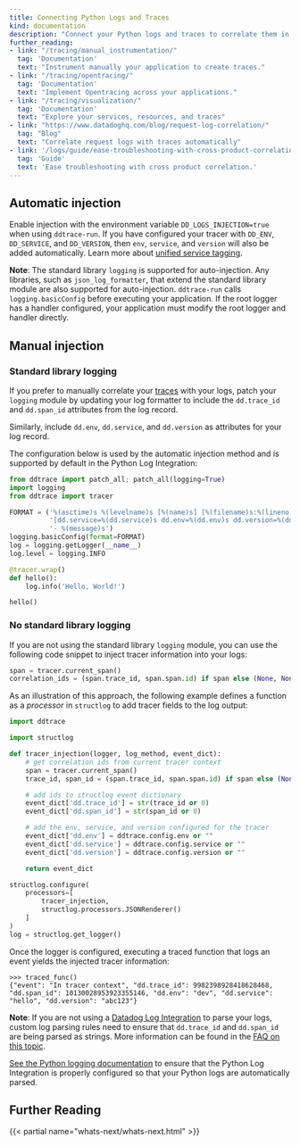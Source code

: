 ```yaml
---
title: Connecting Python Logs and Traces
kind: documentation
description: "Connect your Python logs and traces to correlate them in Datadog."
further_reading:
- link: "/tracing/manual_instrumentation/"
  tag: 'Documentation'
  text: "Instrument manually your application to create traces."
- link: "/tracing/opentracing/"
  tag: 'Documentation'
  text: "Implement Opentracing across your applications."
- link: "/tracing/visualization/"
  tag: 'Documentation'
  text: "Explore your services, resources, and traces"
- link: "https://www.datadoghq.com/blog/request-log-correlation/"
  tag: "Blog"
  text: "Correlate request logs with traces automatically"
- link: '/logs/guide/ease-troubleshooting-with-cross-product-correlation/'
  tag: 'Guide'
  text: 'Ease troubleshooting with cross product correlation.'
---
```


## Automatic injection

Enable injection with the environment variable `DD_LOGS_INJECTION=true` when using `ddtrace-run`.
If you have configured your tracer with `DD_ENV`, `DD_SERVICE`, and `DD_VERSION`, then `env`, `service`, and `version` will also be added automatically. Learn more about [unified service tagging][1].

**Note**: The standard library `logging` is supported for auto-injection. Any libraries, such as `json_log_formatter`, that extend the standard library module are also supported for auto-injection. `ddtrace-run` calls `logging.basicConfig` before executing your application. If the root logger has a handler configured, your application must modify the root logger and handler directly.

## Manual injection

### Standard library logging

If you prefer to manually correlate your [traces][2] with your logs, patch your `logging` module by updating your log formatter to include the ``dd.trace_id`` and ``dd.span_id`` attributes from the log record.

Similarly, include ``dd.env``, ``dd.service``, and ``dd.version`` as attributes for your log record.

The configuration below is used by the automatic injection method and is supported by default in the Python Log Integration:

``` python
from ddtrace import patch_all; patch_all(logging=True)
import logging
from ddtrace import tracer

FORMAT = ('%(asctime)s %(levelname)s [%(name)s] [%(filename)s:%(lineno)d] '
          '[dd.service=%(dd.service)s dd.env=%(dd.env)s dd.version=%(dd.version)s dd.trace_id=%(dd.trace_id)s dd.span_id=%(dd.span_id)s] '
          '- %(message)s')
logging.basicConfig(format=FORMAT)
log = logging.getLogger(__name__)
log.level = logging.INFO

@tracer.wrap()
def hello():
    log.info('Hello, World!')

hello()
```

### No standard library logging

If you are not using the standard library `logging` module, you can use the following code snippet to inject tracer information into your logs:

```python
span = tracer.current_span()
correlation_ids = (span.trace_id, span.span.id) if span else (None, None)
```
As an illustration of this approach, the following example defines a function as a *processor* in `structlog` to add tracer fields to the log output:

``` python
import ddtrace

import structlog

def tracer_injection(logger, log_method, event_dict):
    # get correlation ids from current tracer context
    span = tracer.current_span()
    trace_id, span_id = (span.trace_id, span.span.id) if span else (None, None)

    # add ids to structlog event dictionary
    event_dict['dd.trace_id'] = str(trace_id or 0)
    event_dict['dd.span_id'] = str(span_id or 0)

    # add the env, service, and version configured for the tracer
    event_dict['dd.env'] = ddtrace.config.env or ""
    event_dict['dd.service'] = ddtrace.config.service or ""
    event_dict['dd.version'] = ddtrace.config.version or ""

    return event_dict

structlog.configure(
    processors=[
        tracer_injection,
        structlog.processors.JSONRenderer()
    ]
)
log = structlog.get_logger()
```

Once the logger is configured, executing a traced function that logs an event yields the injected tracer information:

```text
>>> traced_func()
{"event": "In tracer context", "dd.trace_id": 9982398928418628468, "dd.span_id": 10130028953923355146, "dd.env": "dev", "dd.service": "hello", "dd.version": "abc123"}
```

**Note**: If you are not using a [Datadog Log Integration][3] to parse your logs, custom log parsing rules need to ensure that `dd.trace_id` and `dd.span_id` are being parsed as strings. More information can be found in the [FAQ on this topic][4].

[See the Python logging documentation][3] to ensure that the Python Log Integration is properly configured so that your Python logs are automatically parsed.

## Further Reading

{{< partial name="whats-next/whats-next.html" >}}

[1]: /getting_started/tagging/unified_service_tagging
[2]: /tracing/visualization/#trace
[3]: /logs/log_collection/python/#configure-the-datadog-agent
[4]: /tracing/faq/why-cant-i-see-my-correlated-logs-in-the-trace-id-panel/?tab=custom
